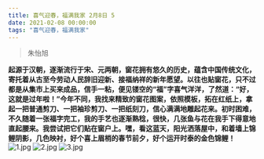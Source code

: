 ```yaml
---
title: 喜气迎春，福满我家 2月8日 5
date: 2021-02-08 00:00:00
tags: "喜气迎春，福满我家"
---
```

> 朱怡旭

**起源于汉朝，逐渐流行于宋、元两朝，窗花拥有悠久的历史，蕴含中国传统文化，寄托着从古至今劳动人民辞旧迎新、接福纳祥的新年愿望。以往也贴窗花，只不过都是从集市上买来成品，信手一粘，便见镂空的“福”字喜气洋洋，了然道：“好，这就是过年啦！”今年不同，我找来精致的窗花图案，依照模板，拓在红纸上，拿起一把普通剪刀、一把袖珍剪刀、一把纸刻刀，信心满满地雕起花来。初时困难，不久随着一张福字完工，我的手艺也逐渐熟稔，很快，几张鱼与花在我手下得意地直起腰来。我尝试把它们贴在窗户上。嘿，看这蓝天，阳光洒落屋中，和着墙上锦鲤阴影，几色映衬，好个喜上眉梢的春节前夕，好个运开时泰的金色锦鲤！**
![1.jpg](https://i.loli.net/2021/02/09/3MOlemjBNzyI5Gv.jpg)
![2.jpg](https://i.loli.net/2021/02/09/2f8koi3wPLt7WxQ.jpg)
![3.jpg](https://i.loli.net/2021/02/09/JUV5mlgaY2QFLjX.jpg)